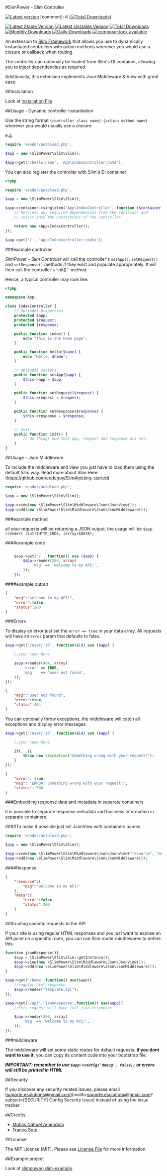 #SlimPower - Slim Controller

[![Latest version][ico-version]][link-packagist]
[comment]: # ([![Total Downloads][ico-downloads]][link-downloads])

[![Latest Stable Version](https://poser.pugx.org/matiasnamendola/slimpower-slim/version?format=flat-square)](https://packagist.org/packages/matiasnamendola/slimpower-slim) 
[![Latest Unstable Version](https://poser.pugx.org/matiasnamendola/slimpower-slim/v/unstable?format=flat-square)](//packagist.org/packages/matiasnamendola/slimpower-slim) 
[![Total Downloads](https://poser.pugx.org/matiasnamendola/slimpower-slim/downloads?format=flat-square)](https://packagist.org/packages/matiasnamendola/slimpower-slim) 
[![Monthly Downloads](https://poser.pugx.org/matiasnamendola/slimpower-slim/d/monthly?format=flat-square)](https://packagist.org/packages/matiasnamendola/slimpower-slim)
[![Daily Downloads](https://poser.pugx.org/matiasnamendola/slimpower-slim/d/daily?format=flat-square)](https://packagist.org/packages/matiasnamendola/slimpower-slim)
[![composer.lock available](https://poser.pugx.org/matiasnamendola/slimpower-slim/composerlock?format=flat-square)](https://packagist.org/packages/matiasnamendola/slimpower-slim)

An extension to [Slim Framework][1] that allows you use to dynamically
instantiated controllers with action methods wherever you would use a
closure or callback when routing.

The controller can optionally be loaded from Slim's DI container,
allowing you to inject dependencies as required.

Additionally, this extension implements Json Middleware & View with great ease.

[1]: http://www.slimframework.com/

##Installation

Look at [Installation File](INSTALLATION.md)

##Usage - Dynamic controller instantiation

Use the string format `{controller class name}:{action method name}`
wherever you would usually use a closure:

e.g.

```php
require 'vendor/autoload.php';

$app = new \SlimPower\Slim\Slim();

$app->get('/hello:name', 'App\IndexController:home');
```

You can also register the controller with Slim's DI container:

```php
<?php

require 'vendor/autoload.php';

$app = new \SlimPower\Slim\Slim();

$app->container->singleton('App\IndexController', function ($container) {
    // Retrieve any required dependencies from the container and
    // inject into the constructor of the controller

    return new \App\IndexController();
});

$app->get('/', 'App\IndexController:index');
```

###example controller

*SlimPower - Slim Controller* will call the controller's `setApp()`, `setRequest()`
and `setResponse()` methods if they exist and populate appropriately. It will
then call the controller's `init()`` method.

Hence, a typical controller may look like:

```php
<?php

namespace App;

class IndexController {
    // Optional properties
    protected $app;
    protected $request;
    protected $response;

    public function index() {
        echo "This is the home page";
    }

    public function hello($name) {
        echo "Hello, $name";
    }

    // Optional setters
    public function setApp($app) {
        $this->app = $app;
    }

    public function setRequest($request) {
        $this->request = $request;
    }

    public function setResponse($response) {
        $this->response = $response;
    }

    // Init
    public function init() {
        // do things now that app, request and response are set.
    }
}
```

##Usage - Json Middleware

To include the middleware and view you just have to load them using the default _Slim_ way.
Read more about Slim Here (https://github.com/codeguy/Slim#getting-started)

```php
require 'vendor/autoload.php';

$app = new \SlimPower\Slim\Slim();

$app->view(new \SlimPower\Slim\Middleware\Json\JsonView());
$app->add(new \SlimPower\Slim\Middleware\Json\JsonMiddleware());
```

###example method

all your requests will be returning a JSON output.
the usage will be `$app->render( (int)$HTTP_CODE, (array)$DATA);`

####example code
 
```php

    $app->get('/', function() use ($app) {
        $app->render(200, array(
            'msg' => 'welcome to my API!',
        ));
    });

```

####example output

```json
{
    "msg":"welcome to my API!",
    "error":false,
    "status":200
}
```

###Errors

To display an error just set the `error => true` in your data array.
All requests will have an `error` param that defaults to false.

```php
$app->get('/user/:id', function($id) use ($app) {

    //your code here

    $app->render(404, array(
        'error' => TRUE,
        'msg'   => 'user not found',
    ));
});
```
```json
{
    "msg":"user not found",
    "error":true,
    "status":404
}
```

You can optionally throw exceptions, the middleware will catch all exceptions and display error messages.

```php
$app->get('/user/:id', function($id) use ($app) {

    //your code here

    if(...){
        throw new \Exception("Something wrong with your request!");
    }
});
```

```json
{
    "error": true,
    "msg": "ERROR: Something wrong with your request!",
    "status": 500
}
```

###Embedding response data and metadata in separate containers

It is possible to separate response metadata and business information in separate containers.

####To make it possible just init JsonView with containers names

```php
require 'vendor/autoload.php';

$app = new \SlimPower\Slim\Slim();

$app->view(new \SlimPower\Slim\Middleware\Json\JsonView("resource", "meta"));
$app->add(new \SlimPower\Slim\Middleware\Json\JsonMiddleware());
```

####Response
```json
{
    "resource":{
        "msg":"welcome to my API!"
    },
    "meta":{
        "error":false,
        "status":200
    }
}
```

###routing specific requests to the API

If your site is using regular HTML responses and you just want to expose an API point on a specific route,
you can use Slim router middlewares to define this.

```php
function jsonResponse(){
    $app = \SlimPower\Slim\Slim::getInstance();
    $app->view(new \SlimPower\Slim\Middleware\Json\JsonView());
    $app->add(new \SlimPower\Slim\Middleware\Json\JsonMiddleware());
}

$app->get('/home',function() use($app){
    //regular html response
    $app->render("template.tpl");
});

$app->get('/api','jsonResponse',function() use($app){
    //this request will have full json responses

    $app->render(200, array(
        'msg' => 'welcome to my API!',
    ));
});
```


###middleware

The middleware will set some static routes for default requests.
**if you dont want to use it**, you can copy its content code into your bootstrap file.

***IMPORTANT: remember to use `$app->config('debug', false);` or errors will still be printed in HTML***

##Security

If you discover any security related issues, please email [soporte.esolutions@gmail.com](mailto:soporte.esolutions@gmail.com?subject=[SECURITY] Config Security Issue) instead of using the issue tracker.

##Credits

- [Matías Nahuel Améndola](https://github.com/matiasnamendola)
- [Franco Soto](https://github.com/francosoto)

##License

The MIT License (MIT). Please see [License File](LICENSE.md) for more information.

[ico-version]: https://img.shields.io/packagist/v/MatiasNAmendola/slimpower-slim.svg?style=flat-square
[ico-downloads]: https://img.shields.io/packagist/dt/MatiasNAmendola/slimpower-slim.svg?style=flat-square

[link-packagist]: https://packagist.org/packages/matiasnamendola/slimpower-slim
[link-downloads]: https://packagist.org/packages/matiasnamendola/slimpower-slim

##Example project

Look at [slimpower-slim-example](https://github.com/matiasnamendola/slimpower-slim-example).
